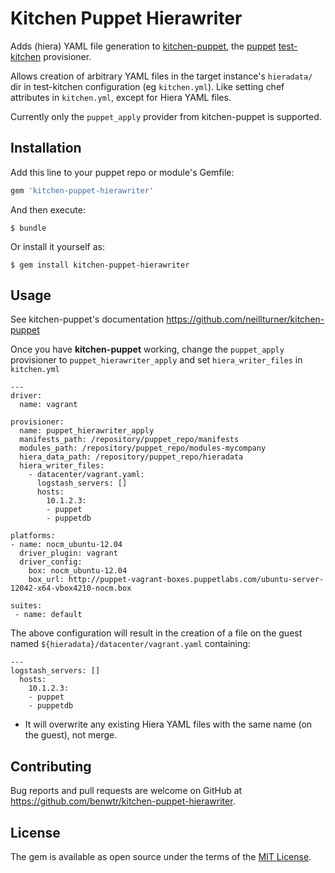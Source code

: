 # Kitchen Puppet Hierawriter

Adds (hiera) YAML file generation
to [kitchen-puppet](https://github.com/neillturner/kitchen-puppet),
the [puppet](https://puppetlabs.com) [test-kitchen](https://kitchen.ci)
provisioner.

Allows creation of arbitrary YAML files in the target instance's `hieradata/`
dir in test-kitchen configuration (eg `kitchen.yml`). Like setting chef
attributes in `kitchen.yml`, except for Hiera YAML files.

Currently only the `puppet_apply` provider from kitchen-puppet is supported.


## Installation

Add this line to your puppet repo or module's Gemfile:

```ruby
gem 'kitchen-puppet-hierawriter'
```

And then execute:

    $ bundle

Or install it yourself as:

    $ gem install kitchen-puppet-hierawriter


## Usage

See kitchen-puppet's documentation https://github.com/neillturner/kitchen-puppet

Once you have **kitchen-puppet** working, change the `puppet_apply` provisioner
to `puppet_hierawriter_apply` and set `hiera_writer_files` in `kitchen.yml`

```
---
driver:
  name: vagrant

provisioner:
  name: puppet_hierawriter_apply
  manifests_path: /repository/puppet_repo/manifests
  modules_path: /repository/puppet_repo/modules-mycompany
  hiera_data_path: /repository/puppet_repo/hieradata
  hiera_writer_files:
    - datacenter/vagrant.yaml:
      logstash_servers: []
      hosts:
        10.1.2.3:
        - puppet
        - puppetdb

platforms:
- name: nocm_ubuntu-12.04
  driver_plugin: vagrant
  driver_config:
    box: nocm_ubuntu-12.04
    box_url: http://puppet-vagrant-boxes.puppetlabs.com/ubuntu-server-12042-x64-vbox4210-nocm.box

suites:
 - name: default
```

The above configuration will result in the creation of a file on the guest named
`${hieradata}/datacenter/vagrant.yaml` containing:

```
---
logstash_servers: []
  hosts:
    10.1.2.3:
    - puppet
    - puppetdb
```

- It will overwrite any existing Hiera YAML files with the same name (on the
  guest), not merge.


## Contributing

Bug reports and pull requests are welcome on GitHub at
https://github.com/benwtr/kitchen-puppet-hierawriter.


## License

The gem is available as open source under the terms of
the [MIT License](http://opensource.org/licenses/MIT).

